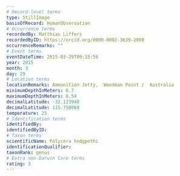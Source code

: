 ```yaml
---
# Record-level terms
type: StillImage
basisOfRecord: HumanObservation
# Occurrence terms
recordedBy: Matthias Liffers
recordedByID: https://orcid.org/0000-0002-3639-2080
occurrenceRemarks: ""
# Event terms
eventDateTime: 2015-03-29T09:15:56
year: 2015
month: 3
day: 29
# Location terms
locationRemarks: Ammunition Jetty,  Woodman Point /  Australia
minimumDepthInMeters: 6.7
maximumDepthInMeters: 6.54
decimalLatitude: -32.123948
decimalLatitude: 115.758068
temperature: 25
# Identification terms
identifiedBy: 
identifiedByID: 
# Taxon terms
scientificName: Polycera hedgpethi
identificationQualifier: 
taxonRank: genus
# Extra non-Darwin Core terms
rating: 3
---
```

